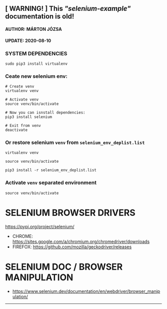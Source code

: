 ## [ WARNING! ] This *"selenium-example"* documentation is old!

#### AUTHOR:  MÁRTON JÓZSA
#### UPDATE:  2020-08-10

### SYSTEM DEPENDENCIES
```
sudo pip3 install virtualenv
```

### Ceate new selenium env:
```
# Create venv
virtualenv venv

# Activate venv
source venv/bin/activate

# Now you can isnstall dependencies:
pip3 install selenium

# Exit from venv
deactivate
```

### Or restore selenium `venv` from `selenium_env_deplist.list`
```
virtualenv venv

source venv/bin/activate

pip3 install -r selenium_env_deplist.list
```

### Activate `venv` separated environment
```
source venv/bin/activate
```

# SELENIUM BROWSER DRIVERS
https://pypi.org/project/selenium/
  - CHROME:    https://sites.google.com/a/chromium.org/chromedriver/downloads
  - FIREFOX:   https://github.com/mozilla/geckodriver/releases

# SELENIUM DOC / BROWSER MANIPULATION
  - https://www.selenium.dev/documentation/en/webdriver/browser_manipulation/

---
